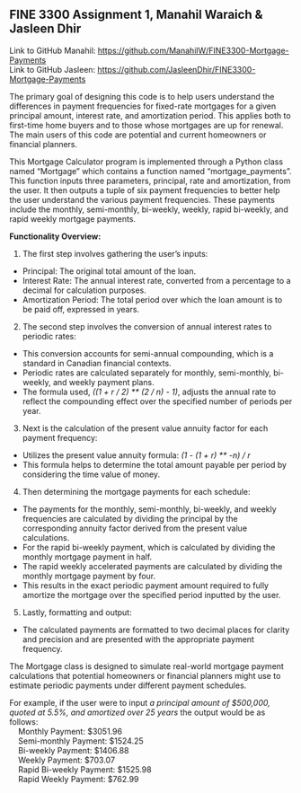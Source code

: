 ## FINE 3300 Assignment 1, Manahil Waraich & Jasleen Dhir

Link to GitHub Manahil: https://github.com/ManahilW/FINE3300-Mortgage-Payments <br>
Link to GitHub Jasleen: https://github.com/JasleenDhir/FINE3300-Mortgage-Payments

The primary goal of designing this code is to help users understand the differences in payment frequencies for fixed-rate mortgages for a given principal amount, interest rate, and amortization period. This applies both to first-time home buyers and to those whose mortgages are up for renewal. The main users of this code are potential and current homeowners or financial planners.

This Mortgage Calculator program is implemented through a Python class named “Mortgage” which contains a function named “mortgage_payments”.  This function inputs three parameters, principal, rate and amortization, from the user. It then outputs a tuple of six payment frequencies to better help the user understand the various payment frequencies. These payments include the monthly, semi-monthly, bi-weekly, weekly, rapid bi-weekly, and rapid weekly mortgage payments.

**Functionality Overview:**
1. The first step involves gathering the user’s inputs:
- Principal: The original total amount of the loan.
- Interest Rate: The annual interest rate, converted from a percentage to a decimal for calculation purposes.
- Amortization Period: The total period over which the loan amount is to be paid off, expressed in years.

2. The second step involves the conversion of annual interest rates to periodic rates:
- This conversion accounts for semi-annual compounding, which is a standard in Canadian financial contexts.
- Periodic rates are calculated separately for monthly, semi-monthly, bi-weekly, and weekly payment plans.
- The formula used, *((1 + r / 2) ** (2 / n) - 1)*, adjusts the annual rate to reflect the compounding effect over the specified number of periods per year.

3. Next is the calculation of the present value annuity factor for each payment frequency:
- Utilizes the present value annuity formula: *(1 - (1 + r) ** -n) / r*
- This formula helps to determine the total amount payable per period by considering the time value of money.

4. Then determining the mortgage payments for each schedule:
- The payments for the monthly, semi-monthly, bi-weekly, and weekly frequencies are calculated by dividing the principal by the corresponding annuity factor derived from the present value calculations.
- For the rapid bi-weekly payment, which is calculated by dividing the monthly mortgage payment in half. 
- The rapid weekly accelerated payments are calculated by dividing the monthly mortgage payment by four. 
- This results in the exact periodic payment amount required to fully amortize the mortgage over the specified period inputted by the user.

5. Lastly, formatting and output:
- The calculated payments are formatted to two decimal places for clarity and precision and are presented with the appropriate payment frequency.

The Mortgage class is designed to simulate real-world mortgage payment calculations that potential homeowners or financial planners might use to estimate periodic payments under different payment schedules.


For example, if the user were to input *a principal amount of $500,000, quoted at 5.5%, and
amortized over 25 years* the output would be as follows:<br>
&nbsp;&nbsp;&nbsp;&nbsp;Monthly Payment: $3051.96 <br>
&nbsp;&nbsp;&nbsp;&nbsp;Semi-monthly Payment: $1524.25<br>
&nbsp;&nbsp;&nbsp;&nbsp;Bi-weekly Payment: $1406.88<br>
&nbsp;&nbsp;&nbsp;&nbsp;Weekly Payment: $703.07<br>
&nbsp;&nbsp;&nbsp;&nbsp;Rapid Bi-weekly Payment: $1525.98<br>
&nbsp;&nbsp;&nbsp;&nbsp;Rapid Weekly Payment: $762.99<br>
